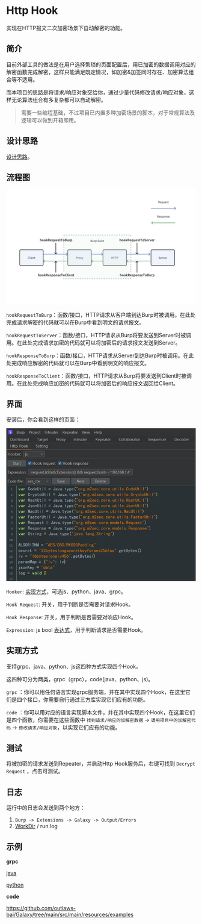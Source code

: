 # Http Hook

实现在HTTP报文二次加密场景下自动解密的功能。

## 简介

目前外部工具的做法是在用户选择繁琐的页面配置后，用已加密的数据调用对应的解密函数完成解密，这样只能满足既定情况，如加密&加签同时存在、加密算法组合等不适用。

而本项目的思路是将请求/响应对象交给你，通过少量代码修改请求/响应对象，这样无论算法组合有多复杂都可以自动解密。

> 需要一些编程基础，不过项目已内置多种加密场景的脚本，对于常规算法及逻辑可以做到开箱即用。

## 设计思路

[设计思路](https://xz.aliyun.com/t/15051)。

## 流程图

![流程图](https://raw.githubusercontent.com/outlaws-bai/picture/main/img/image-20240621105543574.png)

`hookRequestToBurp`：函数/接口，HTTP请求从客户端到达Burp时被调用。在此处完成请求解密的代码就可以在Burp中看到明文的请求报文。

`hookRequestToServer`：函数/接口，HTTP请求从Burp将要发送到Server时被调用。在此处完成请求加密的代码就可以将加密后的请求报文发送到Server。

`hookResponseToBurp`：函数/接口，HTTP请求从Server到达Burp时被调用。在此处完成响应解密的代码就可以在Burp中看到明文的响应报文。

`hookResponseToClient`：函数/接口，HTTP请求从Burp将要发送到Client时被调用。在此处完成响应加密的代码就可以将加密后的响应报文返回给Client。

## 界面

安装后，你会看到这样的页面：

![image-20240730215219927](https://raw.githubusercontent.com/outlaws-bai/picture/main/image-20240730215219927.png)

`Hooker`: [实现方式](https://github.com/outlaws-bai/Galaxy/blob/main/docs/HttpHook.md#%E5%AE%9E%E7%8E%B0%E6%96%B9%E5%BC%8F)，可选js、python、java、grpc。

`Hook Request`: 开关，用于判断是否需要对请求Hook。

`Hook Response`: 开关，用于判断是否需要对响应Hook。

`Expression`: js bool [表达式](https://github.com/outlaws-bai/Galaxy/blob/main/docs/Basic.md#Expression)，用于判断请求是否需要Hook。

## 实现方式

支持grpc、java、python、js这四种方式实现四个Hook。

这四种可分为两类，grpc（grpc），code(java、python、js)。

`grpc` ：你可以用任何语言实现grpc服务端，并在其中实现四个Hook，在这里它们是四个接口，你需要自行通过三方库实现它们应有的功能。

`code` ：你可以用对应的语言实现脚本文件，并在其中实现四个Hook，在这里它们是四个函数，你需要在这些函数中 `找到请求/响应的加解密数据` -> `调用项目中的加解密代码` -> `修改请求/响应对象`，以实现它们应有的功能。

## 测试

将被加密的请求发送到Repeater，并启动Http Hook服务后，右键可找到 `Decrypt Request` ，点击可测试。

## 日志

运行中的日志会发送到两个地方：

1. `Burp -> Extensions -> Galaxy -> Output/Errors`
2. [WorkDir](https://github.com/outlaws-bai/Galaxy/blob/main/docs/Basic.md#work-dir) / run.log

## 示例

**grpc**

[java](https://github.com/outlaws-bai/Galaxy/blob/main/src/test/java/org/m2sec/core/httphook/HttpHookGrpcServer.java)

[python](https://github.com/outlaws-bai/PyGRpcServer)

**code**

https://github.com/outlaws-bai/Galaxy/tree/main/src/main/resources/examples

